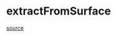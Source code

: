 # extractFromSurface

[source](github.com/OpenFOAM-jp/OpenFOAM-utilities-tutorials-jp/blob/master/v1906/surface/surfaceFeatureExtract/extractionMethod/extractFromSurface.C/extractFromSurface.C)



